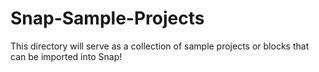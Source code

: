 Snap-Sample-Projects
====================

This directory will serve as a collection of sample projects or blocks that can be imported into Snap! 
